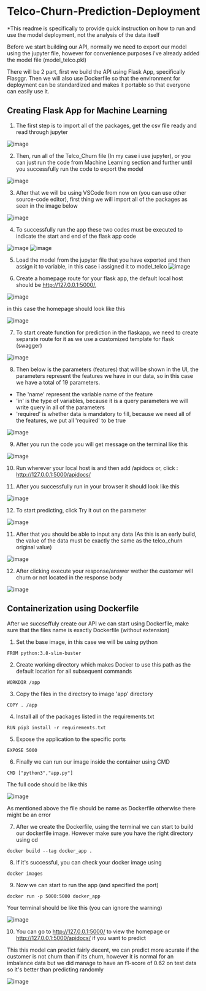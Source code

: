 # Telco-Churn-Prediction-Deployment

*This readme is specifically to provide quick instruction on how to run and use the model deployment, not the analysis of the data itself

Before we start building our API, normally we need to export our model using the jupyter file, however for convenience purposes i've already added the model file (model_telco.pkl)

There will be 2 part, first we build the API using Flask App, specifically Flasggr. Then we will also use Dockerfile so that the environment for deployment can be standardized and makes it portable so that everyone can easily use it.


## Creating Flask App for Machine Learning

1. The first step is to import all of the packages, get the csv file ready and read through jupyter

![image](https://user-images.githubusercontent.com/78836385/126109566-c1f928b3-1cd0-439b-96e2-121e559c040c.png)


2. Then, run all of the Telco_Churn file (In my case i use jupyter), or you can just run the code from Machine Learning section and further until you successfully run the code to export the model

![image](https://user-images.githubusercontent.com/78836385/125919382-34abbcd3-5d69-43a3-989d-c87cc47d2f39.png)


3. After that we will be using VSCode from now on (you can use other source-code editor), first thing we will import all of the packages as seen in the image below

![image](https://user-images.githubusercontent.com/78836385/126111265-93aabe42-a074-49f0-b2d1-7555d92da7be.png)


4. To successfully run the app these two codes must be executed to indicate the start and end of the flask app code

![image](https://user-images.githubusercontent.com/78836385/126112045-a9682004-15e9-470d-9df2-9bb0a467765e.png)
![image](https://user-images.githubusercontent.com/78836385/126112097-958bf709-62bf-440e-9b6e-4238f0eeabf5.png)


5. Load the model from the jupyter file that you have exported and then assign it to variable, in this case i assigned it to model_telco
![image](https://user-images.githubusercontent.com/78836385/126112685-b12a830d-86df-4d34-bf1b-f7d69e033440.png)

6. Create a homepage route for your flask app, the default local host should be http://127.0.0.1:5000/, 

![image](https://user-images.githubusercontent.com/78836385/126522641-f3dfffb1-a45d-4a3a-be8c-1ef1bf4f22d6.png)


in this case the homepage should look like this

![image](https://user-images.githubusercontent.com/78836385/126113424-bdb31172-969e-4528-b04b-5041a812444f.png)


7. To start create function for prediction in the flaskapp, we need to create separate route for it as we use a customized template for flask (swagger)

![image](https://user-images.githubusercontent.com/78836385/126114774-8fe33741-c9a4-473e-a15c-01e8e7a06f47.png)


8. Then below is the parameters (features) that will be shown in the UI, the parameters represent the features we have in our data, so in this case we have a total of 19 parameters.

- The 'name' represent the variable name of the feature
- 'in' is the type of variables, because it is a query parameters we will write query in all of the parameters
- 'required' is whether data is mandatory to fill, because we need all of the features, we put all 'required' to be true

![image](https://user-images.githubusercontent.com/78836385/125920557-ab3fae9f-690d-4614-bf70-260cc49c90c2.png)

9. After you run the code you will get message on the terminal like this

![image](https://user-images.githubusercontent.com/78836385/126522889-485bb0c9-6dac-4595-9bc9-30d81a3acf1b.png)


10. Run wherever your local host is and then add /apidocs
or, click : http://127.0.0.1:5000/apidocs/

11. After you successfully run in your browser it should look like this

![image](https://user-images.githubusercontent.com/78836385/126116466-9ca513cd-aedf-4d11-8729-254a7338284b.png)


12. To start predicting, click Try it out on the parameter

![image](https://user-images.githubusercontent.com/78836385/126116740-d28c45e2-9686-4a84-923c-caec9c31620d.png)



11. After that you should be able to input any data (As this is an early build, the value of the data must be exactly the same as the telco_churn original value)

![image](https://user-images.githubusercontent.com/78836385/125922092-da9e89e3-42e6-4c28-b575-07413d3e1159.png)

12. After clicking execute your response/answer wether the customer will churn or not located in the response body

![image](https://user-images.githubusercontent.com/78836385/125922483-faa5ba6e-53c1-443e-8ad6-87701ab3e72c.png)


## Containerization using Dockerfile

After we succseffuly create our API we can start using Dockerfile, make sure that the files name is exactly Dockerfile (without extension)

1. Set the base image, in this case we will be using python
```
FROM python:3.8-slim-buster
```

2. Create working directory which makes Docker to use this path as the default location for all subsequent commands
```
WORKDIR /app
```

3. Copy the files in the directory to image 'app' directory
```
COPY . /app
```

4. Install all of the packages listed in the requirements.txt
```
RUN pip3 install -r requirements.txt
```

5. Expose the application to the specific ports
```
EXPOSE 5000
```

6. Finally we can run our image inside the container using CMD
```
CMD ["python3","app.py"]
```

The full code should be like this

![image](https://user-images.githubusercontent.com/78836385/126528779-94cd3040-70d0-471d-9a4d-87b90b9a1a06.png)


As mentioned above the file should be name as Dockerfile otherwise there might be an error

7. After we create the Dockerfile, using the terminal we can start to build our dockerfile image. However make sure you have the right directory using cd <folder name>
```
docker build --tag docker_app . 
```

8. If it's successful, you can check your docker image using
```
docker images
```
  
9. Now we can start to run the app (and specified the port)
```
docker run -p 5000:5000 docker_app
```
Your terminal should be like this (you can ignore the warning)
  
![image](https://user-images.githubusercontent.com/78836385/126529995-acd45b90-5182-4ca0-97ad-872d6461ea1c.png)

10. You can go to http://127.0.0.1:5000/ to view the homepage or http://127.0.0.1:5000/apidocs/ if you want to predict

  

This this model can predict fairly decent, we can predict more acurate if the customer is not churn than if its churn, however it is normal for an imbalance data but we did manage to have an f1-score of 0.62 on test data so it's better than predicting randomly

![image](https://user-images.githubusercontent.com/78836385/126117413-a39c15d4-8cce-4d2c-9916-a4109ddbdac5.png)
